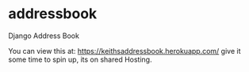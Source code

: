 # addressbook
Django Address Book

You can view this at: https://keithsaddressbook.herokuapp.com/ give it some time to spin up, its on shared Hosting.
